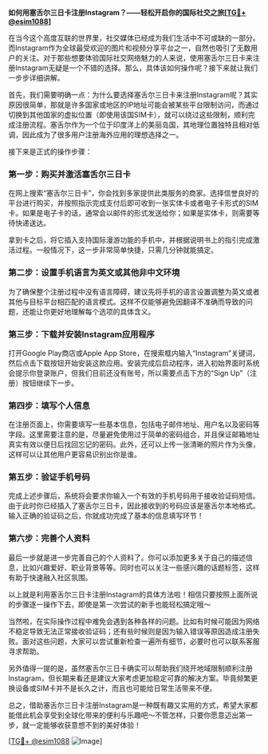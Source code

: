 **如何用塞舌尔三日卡注册Instagram？——轻松开启你的国际社交之旅[[TG💪+ @esim1088](https://t.me/s/esim1088)]**

在当今这个高度互联的世界里，社交媒体已经成为我们生活中不可或缺的一部分。而Instagram作为全球最受欢迎的图片和视频分享平台之一，自然也吸引了无数用户的关注。对于那些想要体验国际社交网络魅力的人来说，使用塞舌尔三日卡来注册Instagram无疑是一个不错的选择。那么，具体该如何操作呢？接下来就让我们一步步详细讲解。

首先，我们需要明确一点：为什么要选择塞舌尔三日卡来注册Instagram呢？其实原因很简单，那就是许多国家或地区的IP地址可能会被某些平台限制访问，而通过切换到其他国家的虚拟位置（即使用该国SIM卡），就可以绕过这些限制，顺利完成注册流程。塞舌尔作为一个位于印度洋上的美丽岛国，其地理位置独特且相对低调，因此成为了很多用户注册海外应用的理想选择之一。

接下来是正式的操作步骤：

### 第一步：购买并激活塞舌尔三日卡

在网上搜索“塞舌尔三日卡”，你会找到多家提供此类服务的商家。选择信誉良好的平台进行购买，并按照指示完成支付后即可收到一张实体卡或者电子卡形式的SIM卡。如果是电子卡的话，通常会以邮件的形式发送给你；如果是实体卡，则需要等待快递送达。

拿到卡之后，将它插入支持国际漫游功能的手机中，并根据说明书上的指引完成激活过程。一般情况下，这一步非常简单快捷，只需几分钟就能搞定。

### 第二步：设置手机语言为英文或其他非中文环境

为了确保整个注册过程中没有语言障碍，建议先将手机的语言设置调整为英文或者其他与目标平台相匹配的语言模式。这样不仅能够避免因翻译不准确而导致的问题，还能让你更好地理解每个选项的具体含义。

### 第三步：下载并安装Instagram应用程序

打开Google Play商店或Apple App Store，在搜索框内输入“Instagram”关键词，然后点击下载按钮开始安装这款应用。安装完成后启动程序，进入初始界面时系统会提示你登录账户，但我们目前还没有账号，所以需要点击下方的“Sign Up”（注册）按钮继续下一步。

### 第四步：填写个人信息

在注册页面上，你需要填写一些基本信息，包括电子邮件地址、用户名以及密码等字段。这里需要注意的是，尽量避免使用过于简单的密码组合，并且保证邮箱地址真实有效以便日后找回忘记的密码。此外，还可以上传一张清晰的照片作为头像，这样可以让其他用户更容易识别出你是谁。

### 第五步：验证手机号码

完成上述步骤后，系统将会要求你输入一个有效的手机号码用于接收验证码短信。由于此时你已经插入了塞舌尔三日卡，因此接收到的号码应该是塞舌尔本地格式。输入正确的验证码之后，你就成功完成了基本的信息填写环节！

### 第六步：完善个人资料

最后一步就是进一步完善自己的个人资料了。你可以添加更多关于自己的描述信息，比如兴趣爱好、职业背景等等。同时也可以关注一些感兴趣的话题标签，这样有助于快速融入社区氛围。

以上就是利用塞舌尔三日卡注册Instagram的具体方法啦！相信只要按照上面所说的步骤逐一操作下去，即使是第一次尝试的新手也能轻松搞定哦～

当然啦，在实际操作过程中难免会遇到各种各样的问题。比如有时候可能因为网络不稳定导致无法正常接收验证码；还有些时候则是因为输入错误等原因造成注册失败。面对这些问题，大家可以尝试重新检查一遍所有细节，必要时也可以联系客服寻求帮助。

另外值得一提的是，虽然塞舌尔三日卡确实可以帮助我们绕开地域限制顺利注册Instagram，但长期来看还是建议大家考虑更加稳定可靠的解决方案。毕竟频繁更换设备或SIM卡并不是长久之计，而且也可能给日常生活带来不便。

总之，借助塞舌尔三日卡注册Instagram是一种既有趣又实用的方式，希望大家都能借此机会享受到全球化带来的便利与乐趣吧～不管怎样，只要你愿意迈出第一步，就一定能够收获意想不到的美好体验！

[[TG💪+ @esim1088](https://t.me/s/esim1088) ![Image](https://i.postimg.cc/4NQfJmqS/Snipaste-2025-05-13-00-14-12.png)]